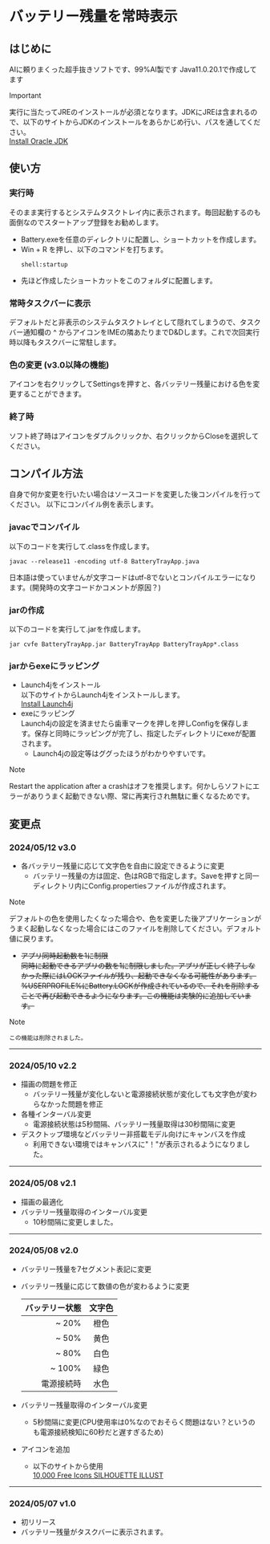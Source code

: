 # バッテリー残量を常時表示
## はじめに
AIに頼りまくった超手抜きソフトです、99%AI製です
Java11.0.20.1で作成してます
> [!IMPORTANT]
> 実行に当たってJREのインストールが必須となります。JDKにJREは含まれるので、以下のサイトからJDKのインストールをあらかじめ行い、パスを通してください。  
>[Install Oracle JDK](https://www.oracle.com/java/technologies/downloads/ "Oracle Java Downloads")  
## 使い方
### 実行時  
  そのまま実行するとシステムタスクトレイ内に表示されます。毎回起動するのも面倒なのでスタートアップ登録をお勧めします。
  - Battery.exeを任意のディレクトリに配置し、ショートカットを作成します。
  - Win + R を押し、以下のコマンドを打ちます。
    ```
    shell:startup
    ```
  - 先ほど作成したショートカットをこのフォルダに配置します。
### 常時タスクバーに表示  
デフォルトだと非表示のシステムタスクトレイとして隠れてしまうので、タスクバー通知欄の ^ からアイコンをIMEの隣あたりまでD&Dします。これで次回実行時以降もタスクバーに常駐します。
### 色の変更 (v3.0以降の機能)  
  アイコンを右クリックしてSettingsを押すと、各バッテリー残量における色を変更することができます。
### 終了時  
  ソフト終了時はアイコンをダブルクリックか、右クリックからCloseを選択してください。
## コンパイル方法
自身で何か変更を行いたい場合はソースコードを変更した後コンパイルを行ってください。
以下にコンパイル例を表示します。
### javacでコンパイル  
  以下のコードを実行して.classを作成します。
  ```shell:Terminal
  javac --release11 -encoding utf-8 BatteryTrayApp.java
  ```
  日本語は使っていませんが文字コードはutf-8でないとコンパイルエラーになります。(開発時の文字コードかコメントが原因？)
### jarの作成  
  以下のコードを実行して.jarを作成します。
  ```shell:Terminal
  jar cvfe BatteryTrayApp.jar BatteryTrayApp BatteryTrayApp*.class
  ```
### jarからexeにラッピング
  - Launch4jをインストール  
    以下のサイトからLaunch4jをインストールします。  
    [Install Launch4j](https://launch4j.sourceforge.net/ "Launch4j Home")  
  - exeにラッピング  
  Launch4jの設定を済ませたら歯車マークを押しを押しConfigを保存します。保存と同時にラッピングが完了し、指定したディレクトリにexeが配置されます。
    - Launch4jの設定等はググったほうがわかりやすいです。 
>[!NOTE] 
Restart the application after a crashはオフを推奨します。何かしらソフトにエラーがありうまく起動できない際、常に再実行され無駄に重くなるためです。
## 変更点
### 2024/05/12 v3.0
- 各バッテリー残量に応じて文字色を自由に設定できるように変更
  - バッテリー残量の方は固定、色はRGBで指定します。Saveを押すと同一ディレクトリ内にConfig.propertiesファイルが作成されます。  
> [!NOTE]
  デフォルトの色を使用したくなった場合や、色を変更した後アプリケーションがうまく起動しなくなった場合にはこのファイルを削除してください。デフォルト値に戻ります。  
- ~~アプリ同時起動数を1に制限~~  
    ~~同時に起動できるアプリの数を1に制限しました。アプリが正しく終了しなかった際にはLOCKファイルが残り、起動できなくなる可能性があります。%USERPROFILE%にBattery.LOCKが作成されているので、それを削除することで再び起動できるようになります。この機能は実験的に追加しています。~~
> [!NOTE]
    この機能は削除されました。
___
### 2024/05/10 v2.2
- 描画の問題を修正
  - バッテリー残量が変化しないと電源接続状態が変化しても文字色が変わらなかった問題を修正
- 各種インターバル変更
  - 電源接続状態は5秒間隔、バッテリー残量取得は30秒間隔に変更
- デスクトップ環境などバッテリー非搭載モデル向けにキャンバスを作成
  - 利用できない環境ではキャンバスに"！"が表示されるようになりました。
___
### 2024/05/08 v2.1
- 描画の最適化
- バッテリー残量取得のインターバル変更
  - 10秒間隔に変更しました。
___
### 2024/05/08 v2.0
- バッテリー残量を7セグメント表記に変更
- バッテリー残量に応じて数値の色が変わるように変更

    | バッテリー状態 | 文字色 |
    |-------------:|:------:|
    | ~ 20%        |  橙色  |
    | ~ 50%        |  黄色  |
    | ~ 80%        |  白色  |
    | ~ 100%       |  緑色  |
    | 電源接続時    |  水色  |
- バッテリー残量取得のインターバル変更
  - 5秒間隔に変更(CPU使用率は0%なのでおそらく問題はない？というのも電源接続検知に60秒だと遅すぎるため)
- アイコンを追加
  - 以下のサイトから使用  
    [10,000 Free Icons SILHOUETTE ILLUST](https://www.silhouette-illust.com/illust/997 "SILHOUETTE ILLUST 997 BatteryIcon")  
___
### 2024/05/07 v1.0
- 初リリース
- バッテリー残量がタスクバーに表示されます。
